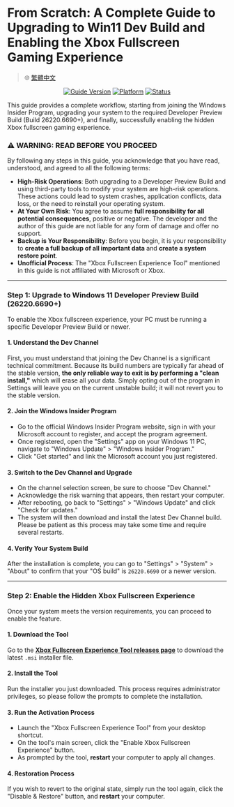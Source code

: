 # From Scratch: A Complete Guide to Upgrading to Win11 Dev Build and Enabling the Xbox Fullscreen Gaming Experience

> 🌐 [繁體中文](README.zh-TW.md)

<p align="center">
<a href="#"><img src="https://img.shields.io/badge/guide_version-0.0.1-blue.svg" alt="Guide Version"></a>
<a href="#"><img src="https://img.shields.io/badge/platform-Windows%2011%2026220.6690%2B-blueviolet.svg" alt="Platform"></a>
<a href="#"><img src="https://img.shields.io/badge/status-active-brightgreen.svg" alt="Status"></a>
</p>

This guide provides a complete workflow, starting from joining the Windows Insider Program, upgrading your system to the required Developer Preview Build (Build 26220.6690+), and finally, successfully enabling the hidden Xbox fullscreen gaming experience.

### ⚠️ WARNING: READ BEFORE YOU PROCEED

By following any steps in this guide, you acknowledge that you have read, understood, and agreed to all the following terms:

* **High-Risk Operations**: Both upgrading to a Developer Preview Build and using third-party tools to modify your system are high-risk operations. These actions could lead to system crashes, application conflicts, data loss, or the need to reinstall your operating system.
* **At Your Own Risk**: You agree to assume **full responsibility for all potential consequences**, positive or negative. The developer and the author of this guide are not liable for any form of damage and offer no support.
* **Backup is Your Responsibility**: Before you begin, it is your responsibility to **create a full backup of all important data** and **create a system restore point**.
* **Unofficial Process**: The "Xbox Fullscreen Experience Tool" mentioned in this guide is not affiliated with Microsoft or Xbox.

---

### Step 1: Upgrade to Windows 11 Developer Preview Build (26220.6690+)

To enable the Xbox fullscreen experience, your PC must be running a specific Developer Preview Build or newer.

#### 1. Understand the Dev Channel

First, you must understand that joining the Dev Channel is a significant technical commitment. Because its build numbers are typically far ahead of the stable version, **the only reliable way to exit is by performing a "clean install,"** which will erase all your data. Simply opting out of the program in Settings will leave you on the current unstable build; it will not revert you to the stable version.

#### 2. Join the Windows Insider Program

* Go to the official Windows Insider Program website, sign in with your Microsoft account to register, and accept the program agreement.
* Once registered, open the "Settings" app on your Windows 11 PC, navigate to "Windows Update" > "Windows Insider Program."
* Click "Get started" and link the Microsoft account you just registered.

#### 3. Switch to the Dev Channel and Upgrade

* On the channel selection screen, be sure to choose "Dev Channel."
* Acknowledge the risk warning that appears, then restart your computer.
* After rebooting, go back to "Settings" > "Windows Update" and click "Check for updates."
* The system will then download and install the latest Dev Channel build. Please be patient as this process may take some time and require several restarts.

#### 4. Verify Your System Build

After the installation is complete, you can go to "Settings" > "System" > "About" to confirm that your "OS build" is `26220.6690` or a newer version.

---

### Step 2: Enable the Hidden Xbox Fullscreen Experience

Once your system meets the version requirements, you can proceed to enable the feature.

#### 1. Download the Tool

Go to the [**Xbox Fullscreen Experience Tool releases page**](https://github.com/8bit2qubit/XboxFullscreenExperienceTool/releases/latest) to download the latest `.msi` installer file.

#### 2. Install the Tool

Run the installer you just downloaded. This process requires administrator privileges, so please follow the prompts to complete the installation.

#### 3. Run the Activation Process

* Launch the "Xbox Fullscreen Experience Tool" from your desktop shortcut.
* On the tool's main screen, click the "Enable Xbox Fullscreen Experience" button.
* As prompted by the tool, **restart** your computer to apply all changes.

#### 4. Restoration Process

If you wish to revert to the original state, simply run the tool again, click the "Disable & Restore" button, and **restart** your computer.